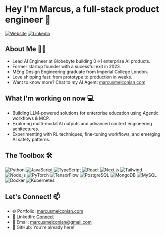 # Hey I'm Marcus, a full-stack product engineer 👋

[![Website](https://img.shields.io/website?label=marcusmelconian.com&style=for-the-badge&url=https%3A%2F%2Fwww.marcusmelconian.com)](https://www.marcusmelconian.com)
[![LinkedIn](https://img.shields.io/badge/-LinkedIn-0077B5?style=for-the-badge&logo=linkedin&logoColor=white)](https://www.linkedin.com/in/marcus-melconian/)

## About Me 👨‍💻
- Lead AI Engineer at Globebyte building 0→1 enterprise AI products.
- Former startup founder with a sucessful exit in 2023.
- MEng Design Engineering graduate from Imperial College London.
- Love shipping fast: from prototype to production in weeks.
- Want to know more? Chat to my AI Agent: [marcusmelconian.com](https://www.marcusmelconian.com)

## What I'm working on now 💻
- Building LLM-powered solutions for enterprise education using Agentic workflows & MCP.
- Exploring multi-modal AI outputs and advanced context engineering achitectures.
- Experimenting with RL techniques, fine-tuning workflows, and emerging AI safety patterns.

## The Toolbox 🛠
<p>
  <img alt="Python" src="https://img.shields.io/badge/-Python-3776AB?style=for-the-badge&logo=python&logoColor=white" />
  <img alt="JavaScript" src="https://img.shields.io/badge/JavaScript-F7DF1E?style=for-the-badge&logo=javascript&logoColor=black" />
  <img alt="TypeScript" src="https://img.shields.io/badge/-TypeScript-007ACC?style=for-the-badge&logo=typescript&logoColor=white" />
  <img alt="React" src="https://img.shields.io/badge/-React-45b8d8?style=for-the-badge&logo=react&logoColor=white" />
  <img alt="Next.js" src="https://img.shields.io/badge/-Next.js-000000?style=for-the-badge&logo=nextdotjs&logoColor=white" />
  <img alt="Tailwind" src="https://img.shields.io/badge/-Tailwind-38B2AC?style=for-the-badge&logo=tailwindcss&logoColor=white" />
  <img alt="Node.js" src="https://img.shields.io/badge/-Node.js-43853d?style=for-the-badge&logo=Node.js&logoColor=white" />
  <img alt="PyTorch" src="https://img.shields.io/badge/-PyTorch-EE4C2C?style=for-the-badge&logo=pytorch&logoColor=white" />
  <img alt="TensorFlow" src="https://img.shields.io/badge/-TensorFlow-FF6F00?style=for-the-badge&logo=tensorflow&logoColor=white" />
  <img alt="PostgreSQL" src="https://img.shields.io/badge/PostgreSQL-316192?style=for-the-badge&logo=postgresql&logoColor=white" />
  <img alt="MongoDB" src="https://img.shields.io/badge/-MongoDB-13aa52?style=for-the-badge&logo=mongodb&logoColor=white" />
  <img alt="MySQL" src="https://img.shields.io/badge/-MySQL-4479A1?style=for-the-badge&logo=mysql&logoColor=white" />
  <img alt="Docker" src="https://img.shields.io/badge/-Docker-2496ED?style=for-the-badge&logo=docker&logoColor=white" />
  <img alt="Kubernetes" src="https://img.shields.io/badge/-Kubernetes-326CE5?style=for-the-badge&logo=kubernetes&logoColor=white" />
</p>

## Let's Connect! 📫
- 🌐 Portfolio: [marcusmelconian.com](https://www.marcusmelconian.com)
- 💼 LinkedIn: [Connect](https://www.linkedin.com/in/marcus-melconian/)
- 📧 Email: [marcusmelconian@gmail.com](mailto:marcusmelconian@gmail.com)
- 🐙 GitHub: You're already here!
